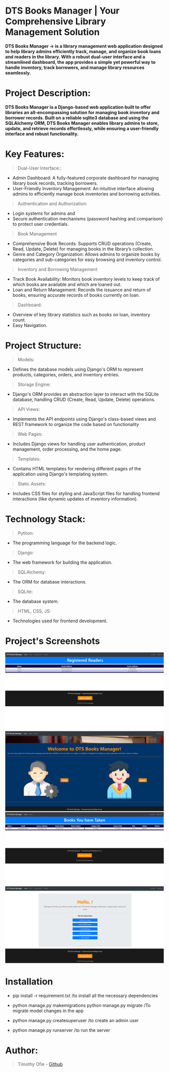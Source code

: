 # DTS Books Manager | Your Comprehensive Library Management Solution


__DTS Books Manager -> is a library management web application designed to help library admins efficiently track, manage, and organize book loans and readers in the library. With a robust dual-user interface and a streamlined dashboard, the app provides a simple yet powerful way to handle inventory, track borrowers, and manage library resources seamlessly.__


# Project Description:
__DTS Books Manager is a Django-based web application built to offer libraries an all-encompassing solution for managing book inventory and borrower records. Built on a reliable sqlite3 database and using the SQLAlchemy ORM, DTS Books Manager enables library admins to store, update, and retrieve records effortlessly, while ensuring a user-friendly interface and robust functionality.__


# Key Features:

> Dual-User Interface::
* Admin Dashboard: A fully-featured corporate dashboard for managing library book records, tracking borrowers.
* User-Friendly Inventory Management: An intuitive interface allowing admins to efficiently manage book inventories and borrowing activities.

> Authentication and Authorization:
* Login systems for admins and 
* Secure authentication mechanisms (password hashing and comparison) to protect user credentials.

> Book Management
* Comprehensive Book Records: Supports CRUD operations (Create, Read, Update, Delete) for managing books in the library’s collection.
* Genre and Category Organization: Allows admins to organize books by categories and sub-categories for easy browsing and inventory control.

> Inventory and Borrowing Management
* Track Book Availability: Monitors book inventory levels to keep track of which books are available and which are loaned out.
* Loan and Return Management: Records the issuance and return of books, ensuring accurate records of books currently on loan.


> Dashboard:
* Overview of key library statistics such as books on loan, inventory count.
* Easy Navigation.


# Project Structure:
> Models:
* Defines the database models using Django's ORM to represent products, categories, orders, and inventory entries.

> Storage Engine:
* Django's ORM provides an abstraction layer to interact with the SQLite database, handling CRUD (Create, Read, Update, Delete) operations.

> API Views:
*  Implements the API endpoints using Django's class-based views and REST framework to organize the code based on functionality

> Web Pages:
* Includes Django views for handling user authentication, product management, order processing, and the home page.

> Templates:
* Contains HTML templates for rendering different pages of the application using Django's templating system.

> Static Assets:
* Includes CSS files for styling and JavaScript files for handling frontend interactions (like dynamic updates of inventory information).


# Technology Stack:
> Python:
* The programming language for the backend logic.
> Django:
* The web framework for building the application.
> SQLAlchemy:
* The ORM for database interactions.
> SQLite:
* The database system.
> HTML, CSS, JS:
* Technologies used for frontend development.


# Project's Screenshots
![Registered](static/screenshots/registered_readers.png)
![Homepage](static/screenshots/web_homepage.png)
![Assigned Books](static/screenshots/assigned_books.png)
![Admin Dashboard](static/screenshots/admin_page.png)


# Installation
* pip install -r requirement.txt   /to install all the necessary dependencies

* python manage.py makemigrations
  python manage.py migrate
 /To migrate model changes in the app

* python manage.py createsuperuser   /to create an admin user

* python manage.py runserver   /to run the server

# Author:
> Timothy Ofie - [Github](https://github.com/Timzblue12)
